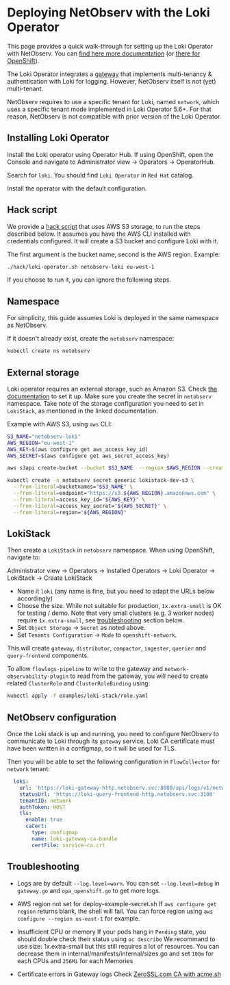 # Deploying NetObserv with the Loki Operator

This page provides a quick walk-through for setting up the Loki Operator with NetObserv. You can [find here more documentation](https://loki-operator.dev/docs/prologue/quickstart.md/) (or [there for OpenShift](https://docs.openshift.com/container-platform/4.11//logging/cluster-logging-loki.html)).

The Loki Operator integrates a [gateway](https://github.com/observatorium/api) that implements multi-tenancy & authentication with Loki for logging. However, NetObserv itself is not (yet) multi-tenant.

NetObserv requires to use a specific tenant for Loki, named `network`, which uses a specific tenant mode implemented in Loki Operator 5.6+. For that reason, NetObserv is not compatible with prior version of the Loki Operator.

## Installing Loki Operator

Install the Loki operator using Operator Hub. If using OpenShift, open the Console and navigate to Administrator view -> Operators -> OperatorHub.

Search for `loki`. You should find `Loki Operator` in `Red Hat` catalog.

Install the operator with the default configuration.

## Hack script

We provide a [hack script](./hack/loki-operator.sh) that uses AWS S3 storage, to run the steps described below. It assumes you have the AWS CLI installed with credentials configured. It will create a S3 bucket and configure Loki with it.

The first argument is the bucket name, second is the AWS region. Example:

```bash
./hack/loki-operator.sh netobserv-loki eu-west-1
```

If you choose to run it, you can ignore the following steps.

## Namespace

For simplicity, this guide assumes Loki is deployed in the same namespace as NetObserv.

If it doesn't already exist, create the `netobserv` namespace:

```bash
kubectl create ns netobserv
```

## External storage

Loki operator requires an external storage, such as Amazon S3. Check [the documentation](https://loki-operator.dev/docs/object_storage.md/) to set it up. Make sure you create the secret in `netobserv` namespace. Take note of the storage configuration you need to set in `LokiStack`, as mentioned in the linked documentation.

Example with AWS S3, using `aws` CLI:

```bash
S3_NAME="netobserv-loki"
AWS_REGION="eu-west-1"
AWS_KEY=$(aws configure get aws_access_key_id)
AWS_SECRET=$(aws configure get aws_secret_access_key)

aws s3api create-bucket --bucket $S3_NAME  --region $AWS_REGION --create-bucket-configuration LocationConstraint=$AWS_REGION

kubectl create -n netobserv secret generic lokistack-dev-s3 \
  --from-literal=bucketnames="$S3_NAME" \
  --from-literal=endpoint="https://s3.${AWS_REGION}.amazonaws.com" \
  --from-literal=access_key_id="${AWS_KEY}" \
  --from-literal=access_key_secret="${AWS_SECRET}" \
  --from-literal=region="${AWS_REGION}"
```

## LokiStack

Then create a `LokiStack` in `netobserv` namespace. When using OpenShift, navigate to:

Administrator view -> Operators -> Installed Operators -> Loki Operator -> LokiStack -> Create LokiStack

- Name it `loki` (any name is fine, but you need to adapt the URLs below accordingly)
- Choose the size. While not suitable for production, `1x.extra-small` is OK for testing / demo. Note that very small clusters (e.g. 3 worker nodes) require `1x.extra-small`, see [troubleshooting](#troubleshooting) section below.
- Set `Object Storage` -> `Secret` as noted above.
- Set `Tenants Configuration` -> `Mode` to `openshift-network`.

This will create `gateway`, `distributor`, `compactor`, `ingester`, `querier` and `query-frontend` components.

To allow `flowlogs-pipeline` to write to the gateway and `network-observability-plugin` to read from the gateway, you will need to create related `ClusterRole` and `ClusterRoleBinding` using:

```bash
kubectl apply -f examples/loki-stack/role.yaml
```

## NetObserv configuration

Once the Loki stack is up and running, you need to configure NetObserv to communicate to Loki through its `gateway` service. Loki CA certificate must have been written in a configmap, so it will be used for TLS.

Then you will be able to set the following configuration in `FlowCollector` for `network` tenant:

```yaml
  loki:
    url: 'https://loki-gateway-http.netobserv.svc:8080/api/logs/v1/network/'
    statusUrl: 'https://loki-query-frontend-http.netobserv.svc:3100'
    tenantID: network
    authToken: HOST
    tls:
      enable: true
      caCert:
        type: configmap
        name: loki-gateway-ca-bundle
        certFile: service-ca.crt
```

## Troubleshooting

- Logs are by default `--log.level=warn`. 
You can set `--log.level=debug` in `gateway.go` and `opa_openshift.go` to get more logs.

- AWS region not set for deploy-example-secret.sh
If `aws configure get region` returns blank, the shell will fail. 
You can force region using `aws configure --region us-east-1` for example.

- Insufficient CPU or memory
If your pods hang in `Pending` state, you should double check their status using `oc describe`
We recommand to use size: 1x.extra-small but this still requires a lot of resources. 
You can decrease them in internal/manifests/internal/sizes.go and set `100m` for each CPUs and `256Mi` for each Memories

- Certificate errors in Gateway logs
Check [ZeroSSL.com CA with acme.sh](./hack_dex.md#zerosslcom-ca-with-acmesh)
